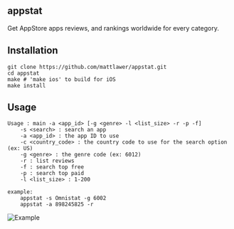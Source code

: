 ## appstat
Get AppStore apps reviews, and rankings worldwide for every category.

## Installation
	git clone https://github.com/mattlawer/appstat.git
	cd appstat
	make # 'make ios' to build for iOS 
	make install

## Usage
	Usage : main -a <app_id> [-g <genre> -l <list_size> -r -p -f]
		-s <search> : search an app
		-a <app_id> : the app ID to use
		-c <country_code> : the country code to use for the search option (ex: US)
		-g <genre> : the genre code (ex: 6012)
		-r : list reviews
		-f : search top free
		-p : search top paid
		-l <list_size> : 1-200
	
	example:
		appstat -s Omnistat -g 6002
		appstat -a 898245825 -r

![](http://oi57.tinypic.com/34pdkll.jpg "Example")
